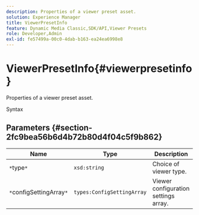 ```yaml
---
description: Properties of a viewer preset asset.
solution: Experience Manager
title: ViewerPresetInfo
feature: Dynamic Media Classic,SDK/API,Viewer Presets
role: Developer,Admin
exl-id: fe57499a-00c0-4dab-b163-ea24ea6998e8
---
```

# ViewerPresetInfo{#viewerpresetinfo}

Properties of a viewer preset asset.

 Syntax 

## Parameters {#section-2fc9bea56b6d4b72b80d4f04c5f9b862}

|  Name  | Type  | Description  |
|---|---|---|
|  `*`type`*`  | `xsd:string`  | Choice of viewer type.  |
|  `*`configSettingArray`*`  | `types:ConfigSettingArray`  | Viewer configuration settings array.  |
